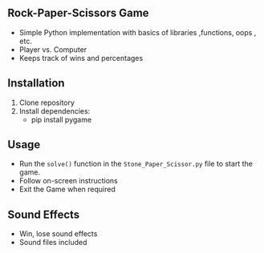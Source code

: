 ## **Rock-Paper-Scissors Game**

- Simple Python implementation with basics of libraries ,functions, oops , etc.
- Player vs. Computer
- Keeps track of wins and percentages

## Installation

1. Clone repository
2. Install dependencies:
 	- pip install pygame


## Usage
- Run the `solve()` function in the `Stone_Paper_Scissor.py` file to start the game.
- Follow on-screen instructions
- Exit the Game when required

## Sound Effects

- Win, lose sound effects
- Sound files included


